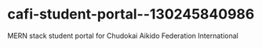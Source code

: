 # cafi-student-portal--130245840986
 MERN stack student portal for Chudokai Aikido Federation International
